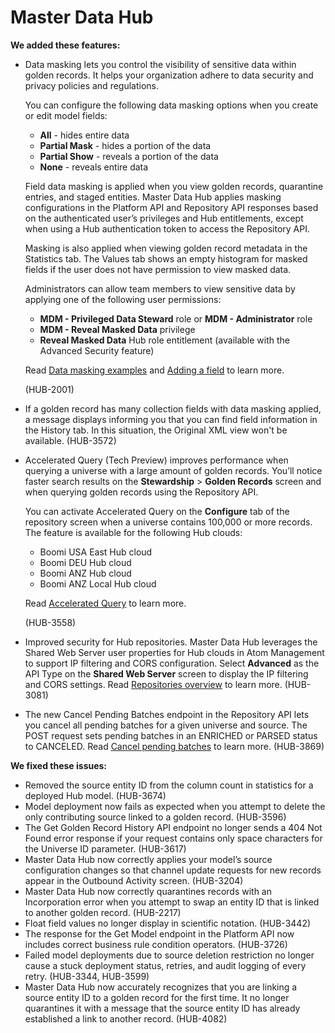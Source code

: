 #  Master Data Hub

<head>
  <meta name="guidename" content="Release Notes"/>
  <meta name="context" content="GUID-cf8bb1cc-6d55-456d-ac73-571ac7b99d51"/>
</head>

**We added these features:**

<!-- #### Boomi Data Hub connector (Tech Preview)

The new Boomi Data Hub connector makes building integrations for master data synchronization easier. The connector features new and familiar operations that align with the Master Data Hub Repository API operations. The connector supports the following operations:

- **Get Golden Record** - retrieves a specified golden record
- **Get Quarantine Record** - retrieves a specified quarantine entry
- **Update Golden Records** - (previously Upsert) creates and/or updates golden records
- **Query Golden Records** - retrieves active golden records
- **Query Quarantine Entries** - retrieves quarantine entries
- **Fetch Channel Updates** - (previously Query) fetches batches of source record update requests
- **Match Entities** - Lists match results for a batch of entities from a contributing source

(HUB-3549) -->

- Data masking lets you control the visibility of sensitive data within golden records. It helps your organization adhere to data security and privacy policies and regulations. 

  You can configure the following data masking options when you create or edit model fields:

  - **All** - hides entire data
  - **Partial Mask** - hides a portion of the data
  - **Partial Show** - reveals a portion of the data
  - **None** - reveals entire data

  Field data masking is applied when you view golden records, quarantine entries, and staged entities. Master Data Hub applies masking configurations in the Platform API and Repository API responses based on the authenticated user’s privileges and Hub entitlements, except when using a Hub authentication token to access the Repository API. 
  
  Masking is also applied when viewing golden record metadata in the Statistics tab. The Values tab shows an empty histogram for masked fields if the user does not have permission to view masked data.

  Administrators can allow team members to view sensitive data by applying one of the following user permissions:

  - **MDM - Privileged Data Steward** role or **MDM - Administrator** role
  - **MDM - Reveal Masked Data** privilege
  - **Reveal Masked Data** Hub role entitlement (available with the Advanced Security feature)

  Read [Data masking examples](/docs/Atomsphere/Master%20Data%20Hub/Modeling/hub-Data_masking_examples.md) and [Adding a field](/docs/Atomsphere/Master%20Data%20Hub/Modeling/t-mdm-Adding_a_field_b0e3b851-2b02-4624-b74f-f8625dfc9c41.md) to learn more.

  (HUB-2001)

- If a golden record has many collection fields with data masking applied, a message displays informing you that you can find field information in the History tab. In this situation, the Original XML view won't be available. (HUB-3572)

- Accelerated Query (Tech Preview) improves performance when querying a universe with a large amount of golden records. You’ll notice faster search results on the **Stewardship** > **Golden Records** screen and when querying golden records using the Repository API.

  You can activate Accelerated Query on the **Configure** tab of the repository screen when a universe contains 100,000 or more records. The feature is available for the following Hub clouds:
  - Boomi USA East Hub cloud
  - Boomi DEU Hub cloud
  - Boomi ANZ Hub cloud
  - Boomi ANZ Local Hub cloud

  Read [Accelerated Query](/docs/Atomsphere/Master%20Data%20Hub/Stewardship/hub-accelerated_query.md) to learn more. 

  (HUB-3558)

- Improved security for Hub repositories. Master Data Hub leverages the Shared Web Server user properties for Hub clouds in Atom Management to support IP filtering and CORS configuration. Select **Advanced** as the API Type on the **Shared Web Server** screen to display the IP filtering and CORS settings. Read [Repositories overview](/docs/Atomsphere/Master%20Data%20Hub/Getting%20started/hub-Repositories_overview_7b1dc32c-13a7-42a8-9716-0bbd76406e70.md) to learn more. (HUB-3081)

- The new Cancel Pending Batches endpoint in the Repository API lets you cancel all pending batches for a given universe and source. The POST request sets pending batches in an ENRICHED or PARSED status to CANCELED. Read [Cancel pending batches](/docs/Atomsphere/Master%20Data%20Hub/REST%20APIs/hub-Cancel_Pending_Batches.md) to learn more. (HUB-3869)

**We fixed these issues:**

- Removed the source entity ID from the column count in statistics for a deployed Hub model. (HUB-3674)
- Model deployment now fails as expected when you attempt to delete the only contributing source linked to a golden record. (HUB-3596)
- The Get Golden Record History API endpoint no longer sends a 404 Not Found error response if your request contains only space characters for the Universe ID parameter. (HUB-3617)
- Master Data Hub now correctly applies your model’s source configuration changes so that channel update requests for new records appear in the Outbound Activity screen. (HUB-3204)
- Master Data Hub now correctly quarantines records with an Incorporation error when you attempt to swap an entity ID that is linked to another golden record. (HUB-2217)
- Float field values no longer display in scientific notation. (HUB-3442)
- The response for the Get Model endpoint in the Platform API now includes correct business rule condition operators. (HUB-3726)
- Failed model deployments due to source deletion restriction no longer cause a stuck deployment status, retries, and audit logging of every retry. (HUB-3344, HUB-3599)
- Master Data Hub now accurately recognizes that you are linking a source entity ID to a golden record for the first time. It no longer quarantines it with a message that the source entity ID has already established a link to another record. (HUB-4082)